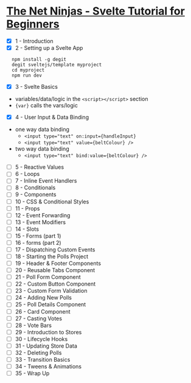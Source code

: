 # [The Net Ninjas - Svelte Tutorial for Beginners](https://www.youtube.com/playlist?list=PL4cUxeGkcC9hlbrVO_2QFVqVPhlZmz7tO)

- [x] 1 - Introduction
- [x] 2 - Setting up a Svelte App

```
  npm install -g degit
  degit sveltejs/template myproject
  cd myproject
  npm run dev
```

- [x] 3 - Svelte Basics

* variables/data/logic in the `<script></script>` section
* `{var}` calls the vars/logic

- [x] 4 - User Input & Data Binding

* one way data binding
  - `<input type="text" on:input={handleInput}`
  - `<input type="text" value={beltColour} />`
* two way data binding
  - `<input type="text" bind:value={beltColour} />`

- [ ] 5 - Reactive Values
- [ ] 6 - Loops
- [ ] 7 - Inline Event Handlers
- [ ] 8 - Conditionals
- [ ] 9 - Components
- [ ] 10 - CSS & Conditional Styles
- [ ] 11 - Props
- [ ] 12 - Event Forwarding
- [ ] 13 - Event Modifiers
- [ ] 14 - Slots
- [ ] 15 - Forms (part 1)
- [ ] 16 - forms (part 2)
- [ ] 17 - Dispatching Custom Events
- [ ] 18 - Starting the Polls Project
- [ ] 19 - Header & Footer Components
- [ ] 20 - Reusable Tabs Component
- [ ] 21 - Poll Form Component
- [ ] 22 - Custom Button Component
- [ ] 23 - Custom Form Validation
- [ ] 24 - Adding New Polls
- [ ] 25 - Poll Details Component
- [ ] 26 - Card Component
- [ ] 27 - Casting Votes
- [ ] 28 - Vote Bars
- [ ] 29 - Introduction to Stores
- [ ] 30 - Lifecycle Hooks
- [ ] 31 - Updating Store Data
- [ ] 32 - Deleting Polls
- [ ] 33 - Transition Basics
- [ ] 34 - Tweens & Animations
- [ ] 35 - Wrap Up
